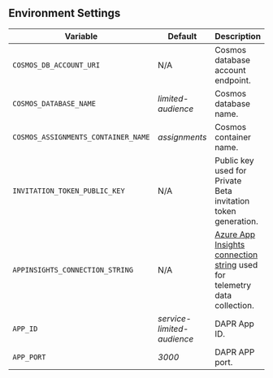 ## Environment Settings

| Variable                            | Default                    | Description                                                                   |
| ----------------------------------- | -------------------------- | ----------------------------------------------------------------------------- |
| `COSMOS_DB_ACCOUNT_URI`             | N/A                        | Cosmos database account endpoint.                                             |
| `COSMOS_DATABASE_NAME`              | _limited-audience_         | Cosmos database name.                                                         |
| `COSMOS_ASSIGNMENTS_CONTAINER_NAME` | _assignments_              | Cosmos container name.                                                        |
| `INVITATION_TOKEN_PUBLIC_KEY`       | N/A                        | Public key used for Private Beta invitation token generation.                 |
| `APPINSIGHTS_CONNECTION_STRING`     | N/A                        | [Azure App Insights connection string][1] used for telemetry data collection. |
| `APP_ID`                            | _service-limited-audience_ | DAPR App ID.                                                                  |
| `APP_PORT`                          | _3000_                     | DAPR APP port.                                                                |

[1]: https://learn.microsoft.com/en-us/azure/azure-monitor/app/sdk-connection-string?tabs=nodejs
